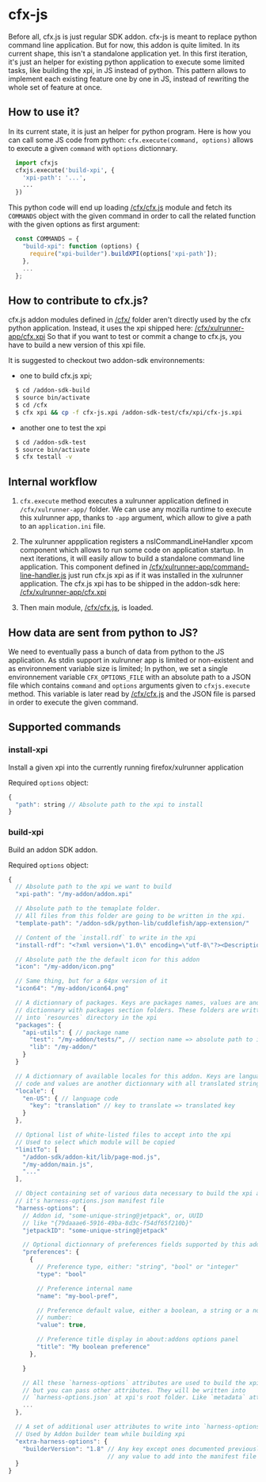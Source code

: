# cfx-js #

Before all, cfx.js is just regular SDK addon.
cfx-js is meant to replace python command line application. But for now, this
addon is quite limited. In its current shape, this isn't a standalone
application yet. In this first iteration, it's just an helper for existing
python application to execute some limited tasks, like building the xpi, in JS
instead of python. This pattern allows to implement each existing feature one
by one in JS, instead of rewriting the whole set of feature at once.

## How to use it? ##

In its current state, it is just an helper for python program.
Here is how you can call some JS code from python:
`cfx.execute(command, options)` allows to execute a given `command` with
`options` dictionnary.
```python
  import cfxjs
  cfxjs.execute('build-xpi', {
    'xpi-path': '...',
    ...
  })
```

This python code will end up loading [/cfx/cfx.js](https://github.com/ochameau/addon-sdk/blob/cfx.js/cfx/cfx.js#L28-54)
module and fetch its `COMMANDS` object with the given command in order to call
the related function with the given options as first argument:
```javascript
  const COMMANDS = {
    "build-xpi": function (options) {
      require("xpi-builder").buildXPI(options['xpi-path']);
    },
    ...
  };
```

## How to contribute to cfx.js? ##

cfx.js addon modules defined in [/cfx/](https://github.com/ochameau/addon-sdk/blob/cfx.js/cfx/)
folder aren't directly used by the cfx python application. Instead, it uses the
xpi shipped here: [/cfx/xulrunner-app/cfx.xpi](https://github.com/ochameau/addon-sdk/blob/cfx.js/cfx/xulrunner-app/cfx.xpi)
So that if you want to test or commit a change to cfx.js, you have to build a
new version of this xpi file.

It is suggested to checkout two addon-sdk environnements:
  - one to build cfx.js xpi;
```sh
  $ cd /addon-sdk-build
  $ source bin/activate
  $ cd /cfx
  $ cfx xpi && cp -f cfx-js.xpi /addon-sdk-test/cfx/xpi/cfx-js.xpi
```
  - another one to test the xpi
```sh
  $ cd /addon-sdk-test
  $ source bin/activate
  $ cfx testall -v
```

## Internal workflow ##

1. `cfx.execute` method executes a xulrunner application defined in
`/cfx/xulrunner-app/` folder. We can use any mozilla runtime to execute this
xulrunner app, thanks to `-app` argument, which allow to give a path to an
`application.ini` file.

2. The xulrunner appplication registers a nsICommandLineHandler xpcom component
which allows to run some code on application startup. In next iterations, it
will easily allow to build a standalone command line application. This component
defined in
[/cfx/xulrunner-app/command-line-handler.js](https://github.com/ochameau/addon-sdk/blob/cfx.js/cfx/xulrunner-app/command-line-handler.js)
just run cfx.js xpi as if it was installed in the xulrunner application.
The cfx.js xpi has to be shipped in the addon-sdk here:
[/cfx/xulrunner-app/cfx.xpi](https://github.com/ochameau/addon-sdk/blob/cfx.js/cfx/xulrunner-app/cfx.xpi)

3. Then main module,
[/cfx/cfx.js](https://github.com/ochameau/addon-sdk/blob/cfx.js/cfx/cfx.js),
is loaded.

## How data are sent from python to JS? ##

We need to eventually pass a bunch of data from python to the JS application.
As stdin support in xulrunner app is limited or non-existent and as
environnement variable size is limited; In python, we set a single environnement
variable `CFX_OPTIONS_FILE` with an absolute path to a JSON file which contains
`command` and `options` arguments given to `cfxjs.execute` method. This variable
is later read by [/cfx/cfx.js](https://github.com/ochameau/addon-sdk/blob/cfx.js/cfx/cfx.js)
and the JSON file is parsed in order to execute the given command.

## Supported commands ##

### install-xpi ###

Install a given xpi into the currently running firefox/xulrunner application

Required `options` object:
```js
{
  "path": string // Absolute path to the xpi to install
}
```

### build-xpi ###

Build an addon SDK addon.

Required `options` object:
```js
{
  // Absolute path to the xpi we want to build
  "xpi-path": "/my-addon/addon.xpi"

  // Absolute path to the temaplate folder.
  // All files from this folder are going to be written in the xpi.
  "template-path": "/addon-sdk/python-lib/cuddlefish/app-extension/"

  // Content of the `install.rdf` to write in the xpi
  "install-rdf": "<?xml version=\"1.0\" encoding=\"utf-8\"?><Description ..."

  // Absolute path the the default icon for this addon
  "icon": "/my-addon/icon.png"

  // Same thing, but for a 64px version of it
  "icon64": "/my-addon/icon64.png"

  // A dictionnary of packages. Keys are packages names, values are another
  // dictionnary with packages section folders. These folders are written
  // into `resources` directory in the xpi
  "packages": {
    "api-utils": { // package name
      "test": "/my-addon/tests/", // section name => absolute path to it
      "lib": "/my-addon/"
    }
  }

  // A dictionnary of available locales for this addon. Keys are language
  // code and values are another dictionnary with all translated strings
  "locale": {
    "en-US": { // language code
      "key": "translation" // key to translate => translated key
    }
  },

  // Optional list of white-listed files to accept into the xpi
  // Used to select which module will be copied
  "limitTo": [
    "/addon-sdk/addon-kit/lib/page-mod.js",
    "/my-addon/main.js",
    "..."
  ],

  // Object containing set of various data necessary to build the xpi and
  // it's harness-options.json manifest file
  "harness-options": {
    // Addon id, "some-unique-string@jetpack", or, UUID
    // like "{79daaae6-5916-49ba-8d3c-f54df65f210b}"
    "jetpackID": "some-unique-string@jetpack"

    // Optional dictionnary of preferences fields supported by this addon
    "preferences": {
      {
        // Preference type, either: "string", "bool" or "integer"
        "type": "bool"

        // Preference internal name
        "name": "my-bool-pref",

        // Preference default value, either a boolean, a string or a non-float
        // number:
        "value": true,

        // Preference title display in about:addons options panel
        "title": "My boolean preference"
      },

    }

    // All these `harness-options` attributes are used to build the xpi
    // but you can pass other attributes. They will be written into
    // `harness-options.json` at xpi's root folder. Like `metadata` attribute.
    ...
  },

  // A set of additional user attributes to write into `harness-options.json`
  // Used by Addon builder team while building xpi
  "extra-harness-options": {
    "builderVersion": "1.8" // Any key except ones documented previously,
                            // any value to add into the manifest file
  }
}
```
